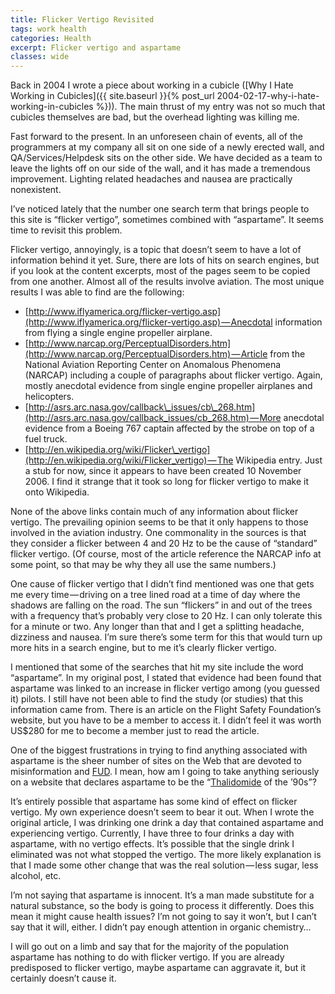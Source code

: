 ```yaml
---
title: Flicker Vertigo Revisited
tags: work health
categories: Health
excerpt: Flicker vertigo and aspartame
classes: wide
---
```


Back in 2004 I wrote a piece about working in a cubicle ([Why I Hate Working in Cubicles]({{ site.baseurl }}{% post_url 2004-02-17-why-i-hate-working-in-cubicles %})). The main thrust of my entry was not so much that cubicles themselves are bad, but the overhead lighting was killing me.

Fast forward to the present. In an unforeseen chain of events, all of the programmers at my company all sit on one side of a newly erected wall, and QA/Services/Helpdesk sits on the other side. We have decided as a team to leave the lights off on our side of the wall, and it has made a tremendous improvement. Lighting related headaches and nausea are practically nonexistent.

I’ve noticed lately that the number one search term that brings people to this site is “flicker vertigo”, sometimes combined with “aspartame”. It seems time to revisit this problem.

Flicker vertigo, annoyingly, is a topic that doesn’t seem to have a lot of information behind it yet. Sure, there are lots of hits on search engines, but if you look at the content excerpts, most of the pages seem to be copied from one another. Almost all of the results involve aviation. The most unique results I was able to find are the following:

*   [http://www.iflyamerica.org/flicker-vertigo.asp](http://www.iflyamerica.org/flicker-vertigo.asp) — Anecdotal information from flying a single engine propeller airplane.
*   [http://www.narcap.org/PerceptualDisorders.htm](http://www.narcap.org/PerceptualDisorders.htm) — Article from the National Aviation Reporting Center on Anomalous Phenomena (NARCAP) including a couple of paragraphs about flicker vertigo. Again, mostly anecdotal evidence from single engine propeller airplanes and helicopters.
*   [http://asrs.arc.nasa.gov/callback\_issues/cb\_268.htm](http://asrs.arc.nasa.gov/callback_issues/cb_268.htm) — More anecdotal evidence from a Boeing 767 captain affected by the strobe on top of a fuel truck.
*   [http://en.wikipedia.org/wiki/Flicker\_vertigo](http://en.wikipedia.org/wiki/Flicker_vertigo) — The Wikipedia entry. Just a stub for now, since it appears to have been created 10 November 2006. I find it strange that it took so long for flicker vertigo to make it onto Wikipedia.

None of the above links contain much of any information about flicker vertigo. The prevailing opinion seems to be that it only happens to those involved in the aviation industry. One commonality in the sources is that they consider a flicker between 4 and 20 Hz to be the cause of “standard” flicker vertigo. (Of course, most of the article reference the NARCAP info at some point, so that may be why they all use the same numbers.)

One cause of flicker vertigo that I didn’t find mentioned was one that gets me every time — driving on a tree lined road at a time of day where the shadows are falling on the road. The sun “flickers” in and out of the trees with a frequency that’s probably very close to 20 Hz. I can only tolerate this for a minute or two. Any longer than that and I get a splitting headache, dizziness and nausea. I’m sure there’s some term for this that would turn up more hits in a search engine, but to me it’s clearly flicker vertigo.

I mentioned that some of the searches that hit my site include the word “aspartame”. In my original post, I stated that evidence had been found that aspartame was linked to an increase in flicker vertigo among (you guessed it) pilots. I still have not been able to find the study (or studies) that this information came from. There is an article on the Flight Safety Foundation’s website, but you have to be a member to access it. I didn’t feel it was worth US$280 for me to become a member just to read the article.

One of the biggest frustrations in trying to find anything associated with aspartame is the sheer number of sites on the Web that are devoted to misinformation and [FUD](http://en.wikipedia.org/wiki/Fear%2C_uncertainty_and_doubt "Fear, Uncertainty and Doubt"). I mean, how am I going to take anything seriously on a website that declares aspartame to be the “[Thalidomide](http://en.wikipedia.org/wiki/Thalidomide) of the ’90s”?

It’s entirely possible that aspartame has some kind of effect on flicker vertigo. My own experience doesn’t seem to bear it out. When I wrote the original article, I was drinking one drink a day that contained aspartame and experiencing vertigo. Currently, I have three to four drinks a day with aspartame, with no vertigo effects. It’s possible that the single drink I eliminated was not what stopped the vertigo. The more likely explanation is that I made some other change that was the real solution — less sugar, less alcohol, etc.

I’m not saying that aspartame is innocent. It’s a man made substitute for a natural substance, so the body is going to process it differently. Does this mean it might cause health issues? I’m not going to say it won’t, but I can’t say that it will, either. I didn’t pay enough attention in organic chemistry…

I will go out on a limb and say that for the majority of the population aspartame has nothing to do with flicker vertigo. If you are already predisposed to flicker vertigo, maybe aspartame can aggravate it, but it certainly doesn’t cause it.
